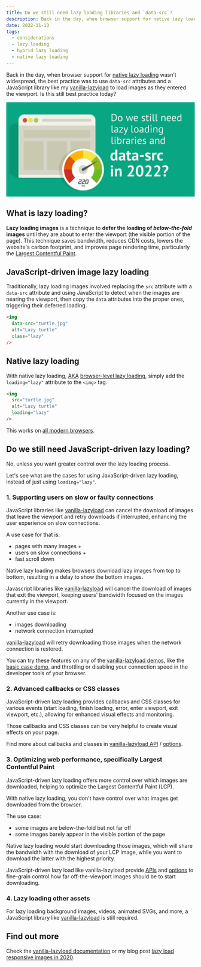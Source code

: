 ```yaml
---
title: Do we still need lazy loading libraries and `data-src`?
description: Back in the day, when browser support for native lazy loading wasn’t widespread, the best practice was to use `data-src` attributes and a JavaScript library like my vanilla-lazyload to load images as they entered the viewport. Is this still best practice today?
date: 2022-11-13
tags:
  - considerations
  - lazy loading
  - hybrid lazy loading
  - native lazy loading
---
```


Back in the day, when browser support for [native lazy loading](https://web.dev/browser-level-image-lazy-loading/) wasn’t widespread, the best practice was to use `data-src` attributes and a JavaScript library like my [vanilla-lazyload](https://github.com/verlok/vanilla-lazyload) to load images as they entered the viewport. Is this still best practice today?

<img src="do-we-still-need-lazyload-2022.webp" alt="Do we still need lazy load libraries and data-src in 2022" sizes="648px" loading="eager" fetchpriority="high">

## What is lazy loading?

**Lazy loading images** is a technique to **defer the loading of _below-the-fold_ images** until they are about to enter the viewport (the visible portion of the page). This technique saves bandwidth, reduces CDN costs, lowers the website's carbon footprint, and improves page rendering time, particularly the [Largest Contentful Paint](https://web.dev/lcp/).

## JavaScript-driven image lazy loading

Traditionally, lazy loading images involved replacing the `src` attribute with a `data-src` attribute and using JavaScript to detect when the images are nearing the viewport, then copy the `data` attributes into the proper ones, triggering their deferred loading.

```html
<img
  data-src="turtle.jpg"
  alt="Lazy turtle"
  class="lazy"
/>
```

## Native lazy loading

With native lazy loading, <abbr title="also known as">AKA</abbr> [browser-level lazy loading](https://web.dev/browser-level-image-lazy-loading/), simply add the `loading="lazy"` attribute to the `<img>` tag.

```html
<img
  src="turtle.jpg"
  alt="Lazy turtle"
  loading="lazy"
/>
```

This works on [all modern browsers](https://caniuse.com/loading-lazy-attr).

## Do we still need JavaScript-driven lazy loading?

No, unless you want greater control over the lazy loading process.

Let's see what are the cases for using JavaScript-driven lazy loading, instead of just using `loading="lazy"`.

### 1. Supporting users on slow or faulty connections

JavaScript libraries like [vanilla-lazyload](https://github.com/verlok/vanilla-lazyload) can cancel the download of images that leave the viewport and retry downloads if interrupted, enhancing the user experience on slow connections.

A use case for that is:

- pages with many images +
- users on slow connections +
- fast scroll down

Native lazy loading makes browsers download lazy images from top to bottom, resulting in a delay to show the bottom images.

Javascript libraries like [vanilla-lazyload](https://github.com/verlok/vanilla-lazyload) will cancel the download of images that exit the viewport, keeping users' bandwidth focused on the images currently in the viewport.

Another use case is:

- images downloading
- network connection interrupted

[vanilla-lazyload](https://github.com/verlok/vanilla-lazyload) will retry downloading those images when the network connection is restored.

You can try these features on any of the [vanilla-lazyload demos](https://verlok.github.io/vanilla-lazyload/#-demos), like the [basic case demo](https://verlok.github.io/vanilla-lazyload/demos/image_basic.html), and throttling or disabling your connection speed in the developer tools of your browser.

### 2. Advanced callbacks or CSS classes

JavaScript-driven lazy loading provides callbacks and CSS classes for various events (start loading, finish loading, error, enter viewport, exit viewport, etc.), allowing for enhanced visual effects and monitoring.

Those callbacks and CSS classes can be very helpful to create visual effects on your page.

Find more about callbacks and classes in [vanilla-lazyload API](https://verlok.github.io/vanilla-lazyload/#-api) / [options](https://verlok.github.io/vanilla-lazyload/#options).

### 3. Optimizing web performance, specifically Largest Contentful Paint

JavaScript-driven lazy loading offers more control over which images are downloaded, helping to optimize the Largest Contentful Paint (LCP).

With native lazy loading, you don't have control over what images get downloaded from the browser.

The use case:

- some images are below-the-fold but not far off
- some images barely appear in the visible portion of the page

Native lazy loading would start downloading those images, which will share the bandwidth with the download of your LCP image, while you want to download the latter with the highest priority.

JavaScript-driven lazy load like vanilla-lazyload provide [APIs](https://verlok.github.io/vanilla-lazyload/#-api) and [options](https://verlok.github.io/vanilla-lazyload/#options) to fine-grain control how far off-the-viewport images should be to start downloading.

### 4. Lazy loading other assets

For lazy loading background images, videos, animated SVGs, and more, a JavaScript library like [vanilla-lazyload](https://github.com/verlok/vanilla-lazyload) is still required.

## Find out more

Check the [vanilla-lazyload documentation](https://verlok.github.io/vanilla-lazyload/) or my blog post [lazy load responsive images in 2020](/blog/lazy-load-responsive-images-in-2020-srcset-sizes-picture-webp/).
